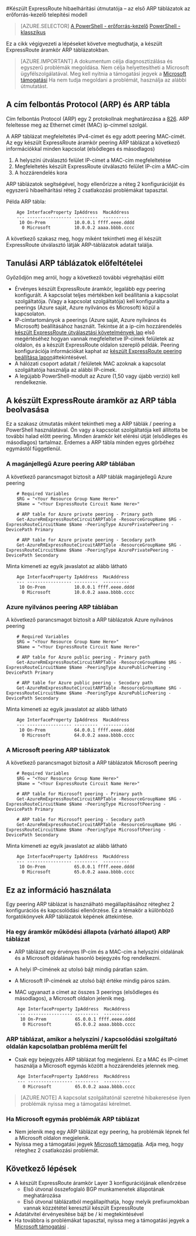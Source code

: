 <properties 
   pageTitle="Készült ExpressRoute hibaelhárítás útmutató – az első ARP táblák |} Microsoft Azure"
   description="Ezen az oldalon nyújt útmutatást ahhoz, hogy az ARP táblázatok egy készült ExpressRoute áramkör"
   documentationCenter="na"
   services="expressroute"
   authors="ganesr"
   manager="carolz"
   editor="tysonn"/>
<tags 
   ms.service="expressroute"
   ms.devlang="na"
   ms.topic="article" 
   ms.tgt_pltfrm="na"
   ms.workload="infrastructure-services" 
   ms.date="10/10/2016"
   ms.author="ganesr"/>

#<a name="expressroute-troubleshooting-guide---getting-arp-tables-in-the-resource-manager-deployment-model"></a>Készült ExpressRoute hibaelhárítási útmutatója – az első ARP táblázatok az erőforrás-kezelő telepítési modell

> [AZURE.SELECTOR]
[A PowerShell - erőforrás-kezelő](expressroute-troubleshooting-arp-resource-manager.md)
[PowerShell - klasszikus](expressroute-troubleshooting-arp-classic.md)

Ez a cikk végigvezeti a lépéseket követve megtudhatja, a készült ExpressRoute áramkör ARP táblázatokban. 

>[AZURE.IMPORTANT] A dokumentum célja diagnosztizálása és egyszerű problémák megoldása. Nem célja helyettesítheti a Microsoft ügyfélszolgálatával. Meg kell nyitnia a támogatási jegyek a [Microsoft támogatási](https://portal.azure.com/?#blade/Microsoft_Azure_Support/HelpAndSupportBlade) Ha nem tudja megoldani a problémát, használja az alábbi útmutatást.

## <a name="address-resolution-protocol-arp-and-arp-tables"></a>A cím felbontás Protocol (ARP) és ARP tábla
Cím felbontás Protocol (ARP) egy 2 protokollnak meghatározása a [826](https://tools.ietf.org/html/rfc826). ARP feleltesse meg az Ethernet címét (MAC) ip-címmel szolgál.

A ARP táblázat megfeleltetés IPv4-címet és egy adott peering MAC-címét. Az egy készült ExpressRoute áramkör peering ARP táblázat a következő információkkal minden kapcsolat (elsődleges és másodlagos)

1. A helyszíni útválasztó felület IP-címet a MAC-cím megfeleltetése
2. Megfeleltetés készült ExpressRoute útválasztó felület IP-cím a MAC-cím
3. A hozzárendelés kora

ARP táblázatok segítségével, hogy ellenőrizze a réteg 2 konfigurációját és egyszerű hibaelhárítási réteg 2 csatlakozási problémákat tapasztal. 

Példa ARP tábla: 

        Age InterfaceProperty IpAddress  MacAddress    
        --- ----------------- ---------  ----------    
         10 On-Prem           10.0.0.1 ffff.eeee.dddd
          0 Microsoft         10.0.0.2 aaaa.bbbb.cccc


A következő szakasz meg, hogy miként tekintheti meg él készült ExpressRoute útválasztó látják ARP-táblázatok adatait találja. 

## <a name="prerequisites-for-learning-arp-tables"></a>Tanulási ARP táblázatok előfeltételei

Győződjön meg arról, hogy a következő további végrehajtási előtt

 - Érvényes készült ExpressRoute áramkör, legalább egy peering konfigurált. A kapcsolat teljes mértékben kell beállítania a kapcsolat szolgáltatója. (Vagy a kapcsolat szolgáltatója) kell konfigurálta a peerings (Azure saját, Azure nyilvános és Microsoft) közül a kapcsolaton.
 - IP-címtartományok a peerings (Azure saját, Azure nyilvános és Microsoft) beállításához használt. Tekintse át a ip-cím hozzárendelés [készült ExpressRoute útválasztási követelmények lap](expressroute-routing.md) első megértéséhez hogyan vannak megfeleltetve IP-címek felületek az oldalon, és a készült ExpressRoute oldalon szereplő példák. Peering konfigurációja információkat kaphat az [készült ExpressRoute peering beállítása lapon](expressroute-howto-routing-arm.md)áttekintésével.
 - A hálózati csoport adatait / felületek MAC azoknak a kapcsolat szolgáltatója használja az alábbi IP-címek.
 - A legújabb PowerShell-modult az Azure (1,50 vagy újabb verzió) kell rendelkeznie.

## <a name="getting-the-arp-tables-for-your-expressroute-circuit"></a>A készült ExpressRoute áramkör az ARP tábla beolvasása
Ez a szakasz útmutatás miként tekintheti meg a ARP táblák / peering a PowerShell használatával. Ön vagy a kapcsolat szolgáltatója kell állította be további halad előtt peering. Minden áramkör két elérési útját (elsődleges és másodlagos) tartalmaz. Érdemes a ARP tábla minden egyes görbéhez egymástól függetlenül.

### <a name="arp-tables-for-azure-private-peering"></a>A magánjellegű Azure peering ARP táblában
A következő parancsmagot biztosít a ARP táblák magánjellegű Azure peering

        # Required Variables
        $RG = "<Your Resource Group Name Here>"
        $Name = "<Your ExpressRoute Circuit Name Here>"
        
        # ARP table for Azure private peering - Primary path
        Get-AzureRmExpressRouteCircuitARPTable -ResourceGroupName $RG -ExpressRouteCircuitName $Name -PeeringType AzurePrivatePeering -DevicePath Primary
        
        # ARP table for Azure private peering - Secodary path
        Get-AzureRmExpressRouteCircuitARPTable -ResourceGroupName $RG -ExpressRouteCircuitName $Name -PeeringType AzurePrivatePeering -DevicePath Secondary 

Minta kimeneti az egyik javaslatot az alább látható

        Age InterfaceProperty IpAddress  MacAddress    
        --- ----------------- ---------  ----------    
         10 On-Prem           10.0.0.1 ffff.eeee.dddd
          0 Microsoft         10.0.0.2 aaaa.bbbb.cccc


### <a name="arp-tables-for-azure-public-peering"></a>Azure nyilvános peering ARP táblában
A következő parancsmagot biztosít a ARP táblázatok Azure nyilvános peering

        # Required Variables
        $RG = "<Your Resource Group Name Here>"
        $Name = "<Your ExpressRoute Circuit Name Here>"
        
        # ARP table for Azure public peering - Primary path
        Get-AzureRmExpressRouteCircuitARPTable -ResourceGroupName $RG -ExpressRouteCircuitName $Name -PeeringType AzurePublicPeering -DevicePath Primary
        
        # ARP table for Azure public peering - Secodary path
        Get-AzureRmExpressRouteCircuitARPTable -ResourceGroupName $RG -ExpressRouteCircuitName $Name -PeeringType AzurePublicPeering -DevicePath Secondary 


Minta kimeneti az egyik javaslatot az alább látható

        Age InterfaceProperty IpAddress  MacAddress    
        --- ----------------- ---------  ----------    
         10 On-Prem           64.0.0.1 ffff.eeee.dddd
          0 Microsoft         64.0.0.2 aaaa.bbbb.cccc


### <a name="arp-tables-for-microsoft-peering"></a>A Microsoft peering ARP táblázatok
A következő parancsmagot biztosít a ARP táblázatok Microsoft peering

        # Required Variables
        $RG = "<Your Resource Group Name Here>"
        $Name = "<Your ExpressRoute Circuit Name Here>"
        
        # ARP table for Microsoft peering - Primary path
        Get-AzureRmExpressRouteCircuitARPTable -ResourceGroupName $RG -ExpressRouteCircuitName $Name -PeeringType MicrosoftPeering -DevicePath Primary
        
        # ARP table for Microsoft peering - Secodary path
        Get-AzureRmExpressRouteCircuitARPTable -ResourceGroupName $RG -ExpressRouteCircuitName $Name -PeeringType MicrosoftPeering -DevicePath Secondary 


Minta kimeneti az egyik javaslatot az alább látható

        Age InterfaceProperty IpAddress  MacAddress    
        --- ----------------- ---------  ----------    
         10 On-Prem           65.0.0.1 ffff.eeee.dddd
          0 Microsoft         65.0.0.2 aaaa.bbbb.cccc


## <a name="how-to-use-this-information"></a>Ez az információ használata
Egy peering ARP táblázat is használható megállapításához réteghez 2 konfigurációs és kapcsolódási ellenőrzése. Ez a témakör a különböző forgatókönyvek ARP táblázatok képének áttekintése.

### <a name="arp-table-when-a-circuit-is-in-operational-state-expected-state"></a>Ha egy áramkör működési állapota (várható állapot) ARP táblázat

 - ARP táblázat egy érvényes IP-cím és a MAC-cím a helyszíni oldalának és a Microsoft oldalának hasonló bejegyzés fog rendelkezni. 
 - A helyi IP-címének az utolsó bájt mindig páratlan szám.
 - A Microsoft IP-címének az utolsó bájt értéke mindig páros szám.
 - MAC ugyanazt a címet az összes 3 peerings (elsődleges és másodlagos), a Microsoft oldalon jelenik meg. 


        Age InterfaceProperty IpAddress  MacAddress    
        --- ----------------- ---------  ----------    
         10 On-Prem           65.0.0.1 ffff.eeee.dddd
          0 Microsoft         65.0.0.2 aaaa.bbbb.cccc

### <a name="arp-table-when-on-premises--connectivity-provider-side-has-problems"></a>ARP táblázat, amikor a helyszíni / kapcsolódási szolgáltató oldalán kapcsolatban probléma merült fel

 - Csak egy bejegyzés ARP táblázat fog megjelenni. Ez a MAC és IP-címet használja a Microsoft egymás között a hozzárendelés jelennek meg. 

        Age InterfaceProperty IpAddress  MacAddress    
        --- ----------------- ---------  ----------    
          0 Microsoft         65.0.0.2 aaaa.bbbb.cccc

>[AZURE.NOTE] A kapcsolat szolgáltatónál szeretné hibakeresése ilyen problémák nyissa meg a támogatási kérelmet. 


### <a name="arp-table-when-microsoft-side-has-problems"></a>Ha Microsoft egymás problémák ARP táblázat

 - Nem jelenik meg egy ARP táblázat egy peering, ha problémák lépnek fel a Microsoft oldalon megjelenik. 
 -  Nyissa meg a támogatási jegyek [Microsoft támogatja](https://portal.azure.com/?#blade/Microsoft_Azure_Support/HelpAndSupportBlade). Adja meg, hogy réteghez 2 csatlakozási problémát. 

## <a name="next-steps"></a>Következő lépések

 - A készült ExpressRoute áramkör Layer 3 konfigurációjának ellenőrzése
     - Első útvonal összefoglaló BGP munkamenetek állapotának meghatározása 
     - Első útvonal táblázatból megállapíthatja, hogy melyik prefixumokban vannak közzététel keresztül készült ExpressRoute
 - Adatátvitel érvényesítése bájt be / ki megtekintésével
 - Ha továbbra is problémákat tapasztal, nyissa meg a támogatási jegyek a [Microsoft támogatási](https://portal.azure.com/?#blade/Microsoft_Azure_Support/HelpAndSupportBlade) .
